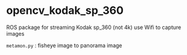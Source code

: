 # opencv_kodak_sp_360

ROS package for streaming Kodak sp_360 (not 4k)
use Wifi to capture images

`metamon.py` : fisheye image to panorama image
